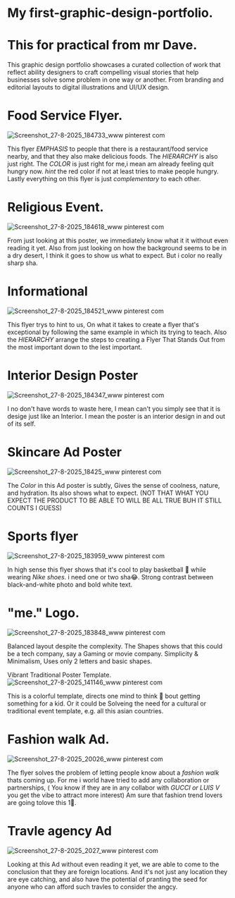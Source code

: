 # My first-graphic-design-portfolio.

# This for practical from mr Dave.


This graphic design portfolio showcases a curated collection of work that reflect ability designers to craft compelling visual stories that help businesses solve some problem in one way or another. From branding and editorial layouts to digital illustrations and UI/UX design.

# Food Service Flyer.
![Screenshot_27-8-2025_184733_www pinterest com](https://github.com/user-attachments/assets/731feb2e-0e19-46be-a99d-911cdda597bb)

This flyer _EMPHASIS_ to  people that there is a restaurant/food service nearby, and that they also make delicious foods.
The _HIERARCHY_  is also just right.
The _COLOR_ is just right for me,i mean am already feeling quit hungry now. _hint_ the red color if not at least tries to make people hungry.
Lastly everything on this flyer is just _complementary_ to each other.

# Religious Event.
![Screenshot_27-8-2025_184618_www pinterest com](https://github.com/user-attachments/assets/6c3fe41d-a8c0-48b2-b29c-c85ca4aa6abb)


From just looking at this poster, we immediately know what it it without even reading it yet.
Also from just looking on how the background seems to be in a dry desert, I think it goes to show us what to expect.
But i color no really sharp sha.

# Informational
![Screenshot_27-8-2025_184521_www pinterest com](https://github.com/user-attachments/assets/a15f02a4-479e-4077-a7a1-b8d055e1a026)


This flyer trys to hint to us, On what it takes to create a flyer that's exceptional by following the same example in which its trying to teach. 
Also the _HIERARCHY_ arrange the steps to creating a Flyer That Stands Out from the most important down to the lest important.

# Interior Design Poster
![Screenshot_27-8-2025_184347_www pinterest com](https://github.com/user-attachments/assets/252f3e0b-c734-4f56-8cfd-cb910930da95)

I no don't have words to waste here, I mean can't you simply see that it is desige just like an Interior. I mean the poster is an interior design in and out of its self.

# Skincare Ad Poster
![Screenshot_27-8-2025_18425_www pinterest com](https://github.com/user-attachments/assets/56019acf-adec-425e-942f-93bd44ad73a1)

The _Color_ in this Ad poster is subtly, Gives the sense of coolness, nature, and hydration.
Its also shows what to expect. (NOT THAT WHAT YOU EXPECT THE PRODUCT TO BE ABLE TO WILL BE ALL TRUE BUH IT STILL COUNTS I GUESS)

# Sports flyer
![Screenshot_27-8-2025_183959_www pinterest com](https://github.com/user-attachments/assets/93c100e8-7151-4a1c-b064-323f4826da4d)

In high sense this flyer shows that it's cool to play basketball 🏀 while wearing _Nike shoes_. i need one or two sha😂.
Strong contrast between black-and-white photo and bold white text.

# "me." Logo.
![Screenshot_27-8-2025_183848_www pinterest com](https://github.com/user-attachments/assets/97d7a5a8-8642-4075-90b8-94ad53f249b7)

Balanced layout despite the complexity.
The Shapes shows that this could be a tech company, say a Gaming or movie company.
Simplicity & Minimalism, Uses only 2 letters and basic shapes.

Vibrant Traditional Poster Template.
![Screenshot_27-8-2025_141146_www pinterest com](https://github.com/user-attachments/assets/111efcbc-baf9-45d6-8812-8e0df3db9489)

This is a colorful template, directs one mind to think 🤔 bout getting something for a kid.
Or it could be Solveing the need for a cultural or traditional event template, e.g. all this asian countries. 

# Fashion walk Ad.
![Screenshot_27-8-2025_20026_www pinterest com](https://github.com/user-attachments/assets/8bde7da5-5540-430f-93c1-0888b0cfe3ce)

The flyer solves the problem of letting people know about a _fashion walk_ thats coming up.
For me i world have tried to add any collaboration or partnerships, ( You know if they are in any collabor with _GUCCI or LUIS V_ you get the vibe to attract more interest)
Am sure that fashion trend lovers are going tolove this  1⃣.

# Travle agency Ad
![Screenshot_27-8-2025_2027_www pinterest com](https://github.com/user-attachments/assets/6c13008a-0633-4860-abfb-9f814521a480)

Looking at this Ad without even reading it yet, we are able to come to the conclusion that they are foreign locations.
And it's not just any location they are eye catching, and also have the potential of pranting the seed for anyone who can afford such travles to consider the angcy.


